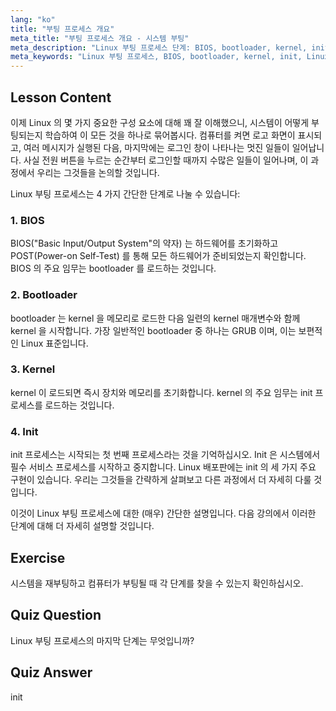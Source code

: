 ```yaml
---
lang: "ko"
title: "부팅 프로세스 개요"
meta_title: "부팅 프로세스 개요 - 시스템 부팅"
meta_description: "Linux 부팅 프로세스 단계: BIOS, bootloader, kernel, init 을 학습합니다. 전원 켜기부터 로그인까지 Linux 가 어떻게 시작되는지 이해합니다. 필수 Linux 초보자 가이드."
meta_keywords: "Linux 부팅 프로세스, BIOS, bootloader, kernel, init, Linux 튜토리얼, Linux 가이드, 초보자"
---
```


## Lesson Content

이제 Linux 의 몇 가지 중요한 구성 요소에 대해 꽤 잘 이해했으니, 시스템이 어떻게 부팅되는지 학습하여 이 모든 것을 하나로 묶어봅시다. 컴퓨터를 켜면 로고 화면이 표시되고, 여러 메시지가 실행된 다음, 마지막에는 로그인 창이 나타나는 멋진 일들이 일어납니다. 사실 전원 버튼을 누르는 순간부터 로그인할 때까지 수많은 일들이 일어나며, 이 과정에서 우리는 그것들을 논의할 것입니다.

Linux 부팅 프로세스는 4 가지 간단한 단계로 나눌 수 있습니다:

### 1. BIOS

BIOS("Basic Input/Output System"의 약자) 는 하드웨어를 초기화하고 POST(Power-on Self-Test) 를 통해 모든 하드웨어가 준비되었는지 확인합니다. BIOS 의 주요 임무는 bootloader 를 로드하는 것입니다.

### 2. Bootloader

bootloader 는 kernel 을 메모리로 로드한 다음 일련의 kernel 매개변수와 함께 kernel 을 시작합니다. 가장 일반적인 bootloader 중 하나는 GRUB 이며, 이는 보편적인 Linux 표준입니다.

### 3. Kernel

kernel 이 로드되면 즉시 장치와 메모리를 초기화합니다. kernel 의 주요 임무는 init 프로세스를 로드하는 것입니다.

### 4. Init

init 프로세스는 시작되는 첫 번째 프로세스라는 것을 기억하십시오. Init 은 시스템에서 필수 서비스 프로세스를 시작하고 중지합니다. Linux 배포판에는 init 의 세 가지 주요 구현이 있습니다. 우리는 그것들을 간략하게 살펴보고 다른 과정에서 더 자세히 다룰 것입니다.

이것이 Linux 부팅 프로세스에 대한 (매우) 간단한 설명입니다. 다음 강의에서 이러한 단계에 대해 더 자세히 설명할 것입니다.

## Exercise

시스템을 재부팅하고 컴퓨터가 부팅될 때 각 단계를 찾을 수 있는지 확인하십시오.

## Quiz Question

Linux 부팅 프로세스의 마지막 단계는 무엇입니까?

## Quiz Answer

init

